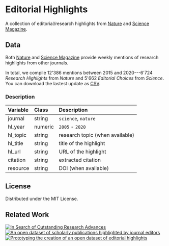 # Editorial Highlights

A collection of editorial/research highlights from [Nature](https://www.nature.com) and [Science Magazine](https://science.sciencemag.org).


## Data

Both [Nature](https://www.nature.com) and [Science Magazine](https://science.sciencemag.org) provide weekly mentions of research highlights from other journals. 

In total, we compile 12'386 mentions between 2015 and 2020---6'724 *Research Highlights* from *Nature* and 5'662 *Editorial Choices* from *Science*.  You can download the lastest update as [CSV](./tree/main/data/research_highlights.csv).

### Description

|Variable |Class     |Description                       |
|:--------|:---------|:---------------------------------|
|journal  |string    |`science`, `nature`               |
|hl_year  |numeric   |`2005` - `2020`                   |
|hl_topic |string    |research topic (when available)   |
|hl_title |string    |title of the highlight            |
|hl_url   |string    |URL of the highlight              |
|citation |string    |extracted citation                |
|resource |string    |DOI (when available)              |


## License

Distributed under the MIT License.

## Related Work

[![In Search of Outstanding Research Advances](https://zenodo.org/badge/DOI/10.5281/zenodo.4155204.svg)](https://doi.org/10.5281/zenodo.4155204)  
[![An open dataset of scholarly publications highlighted by journal editors](https://zenodo.org/badge/DOI/10.5281/zenodo.4275660.svg)](https://doi.org/10.5281/zenodo.4275660)  
[![Prototyping the creation of an open dataset of editorial highlights](https://img.shields.io/badge/arXiv-2011.07910-b31b1b.svg)](https://arxiv.org/abs/2011.07910)  

